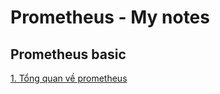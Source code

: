 # Prometheus - My notes

## Prometheus basic 

[1. Tổng quan về  prometheus](prometheus/gioithieu.md)